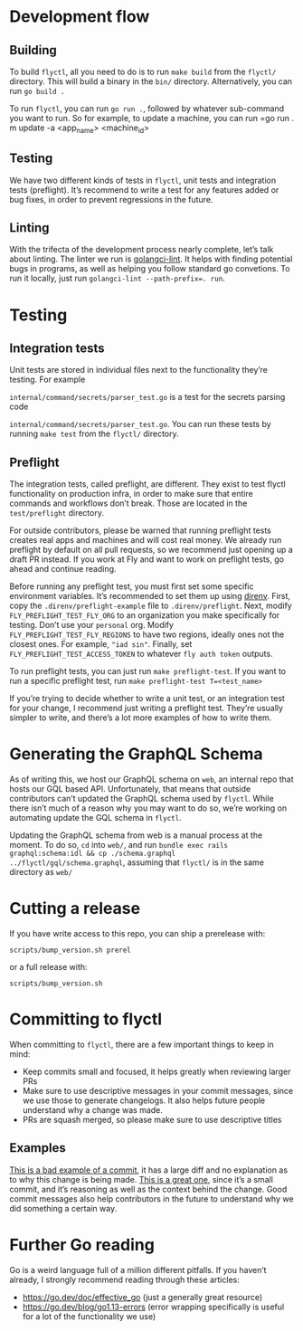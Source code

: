 

# Development flow


## Building

To build `flyctl`, all you need to do is to run `make build` from the `flyctl/` directory. This will build a binary in the `bin/` directory. Alternatively, you can run `go build .`

To run `flyctl`, you can run `go run .`, followed by whatever sub-command you want to run. So for example, to update a machine, you can run =go run . m update -a <app<sub>name</sub>> <machine<sub>id</sub>>


## Testing

We have two different kinds of tests in `flyctl`, unit tests and integration tests (preflight). It&rsquo;s recommend to write a test for any features added or bug fixes, in order to prevent regressions in the future.


## Linting

With the trifecta of the development process nearly complete, let&rsquo;s talk about linting. The linter we run is [golangci-lint](https://golangci-lint.run/). It helps with finding potential bugs in programs, as well as helping you follow standard go convetions. To run it locally, just run `golangci-lint --path-prefix=. run`.


# Testing


## Integration tests

Unit tests are stored in individual files next to the functionality they&rsquo;re testing. For example

`internal/command/secrets/parser_test.go`
is a test for the secrets parsing code

`internal/command/secrets/parser_test.go`.
You can run these tests by running `make test` from the `flyctl/` directory.


## Preflight

The integration tests, called preflight, are different. They exist to test flyctl functionality on production infra, in order to make sure that entire commands and workflows don&rsquo;t break. Those are located in the `test/preflight` directory.

For outside contributors, please be warned that running preflight tests creates real apps and machines and will cost real money. We already run preflight by default on all pull requests, so we recommend just opening up a draft PR instead. If you work at Fly and want to work on preflight tests, go ahead and continue reading.

Before running any preflight test, you must first set some specific environment variables. It&rsquo;s recommended to set them up using [direnv](https://direnv.net/docs/installation.html). First, copy the `.direnv/preflight-example` file to `.direnv/preflight`. Next, modify `FLY_PREFLIGHT_TEST_FLY_ORG` to an organization you make specifically for testing. Don&rsquo;t use your `personal` org. Modify `FLY_PREFLIGHT_TEST_FLY_REGIONS` to have two regions, ideally ones not the closest ones. For example, `"iad sin"`. Finally, set `FLY_PREFLIGHT_TEST_ACCESS_TOKEN` to whatever `fly auth token` outputs.

To run preflight tests, you can just run `make preflight-test`. If you want to run a specific preflight test, run `make preflight-test T=<test_name>`

If you&rsquo;re trying to decide whether to write a unit test, or an integration test for your change, I recommend just writing a preflight test. They&rsquo;re usually simpler to write, and there&rsquo;s a lot more examples of how to write them.


# Generating the GraphQL Schema

As of writing this, we host our GraphQL schema on `web`, an internal repo that hosts our GQL based API. Unfortunately, that means that outside contributors can&rsquo;t updated the GraphQL schema used by `flyctl`. While there isn&rsquo;t much of a reason why you may want to do so, we&rsquo;re working on automating update the GQL schema in `flyctl`.

Updating the GraphQL schema from web is a manual process at the moment. To do so, `cd` into `web/`, and run `bundle exec rails graphql:schema:idl && cp ./schema.graphql ../flyctl/gql/schema.graphql`, assuming that `flyctl/` is in the same directory as `web/`


# Cutting a release

If you have write access to this repo, you can ship a prerelease with:

`scripts/bump_version.sh prerel`

or a full release with:

`scripts/bump_version.sh`


# Committing to flyctl

When committing to `flyctl`, there are a few important things to keep in mind:

-   Keep commits small and focused, it helps greatly when reviewing larger PRs
-   Make sure to use descriptive messages in your commit messages, since we use those to generate changelogs. It also helps future people understand why a change was made.
-   PRs are squash merged, so please make sure to use descriptive titles


## Examples

[This is a bad example of a commit](https://github.com/superfly/flyctl/pull/1809/commits/6f167c858dbd7ae1324632dda9e29072ddde8ad7), it has a large diff and no explanation as to why this change is being made. [This is a great one](https://github.com/superfly/flyctl/commit/2636f47fe91cbe37018926cb0d7d2227a6887086), since it&rsquo;s a small commit, and it&rsquo;s reasoning as well as the context behind the change. Good commit messages also help contributors in the future to understand <span class="underline">why</span> we did something a certain way.


# Further Go reading

Go is a weird language full of a million different pitfalls. If you haven&rsquo;t already, I strongly recommend reading through these articles:

-   <https://go.dev/doc/effective_go> (just a generally great resource)
-   <https://go.dev/blog/go1.13-errors> (error wrapping specifically is useful for a lot of the functionality we use)

